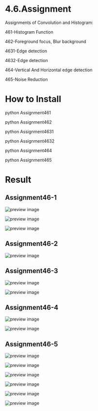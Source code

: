 # 4.6.Assignment

Assignments of Convolution and Histogram:

461-Histogram Function

462-Foreground focus, Blur background 

4631-Edge detection 

4632-Edge detection 

464-Vertical And Horizontal edge detection

465-Noise Reduction

# How to Install

python Assignment461

python Assignment462

python Assignment4631

python Assignment4632

python Assignment464

python Assignment465

# Result
## Assignment46-1

![preview image](/output/Figure_1.png)

![preview image](/output/Figure_2.png)

![preview image](/output/Figure_3.png)

## Assignment46-2

![preview image](/output/blured_background.jpg)

## Assignment46-3

![preview image](/output/lion-edge-detection.png)

![preview image](/output/spider-edge-detection.png)

## Assignment46-4

![preview image](/output/building_vertical.png)

![preview image](/output/building_horizontal.png)

## Assignment46-5

![preview image](/output/xray_without_noisy.png)

![preview image](/output/xray_without_noisy_5_5.png)

![preview image](/output/board_without_noisy.png)

![preview image](/output/board_without_noisy_5_5.png)

![preview image](/output/image_without_noisy.png)

![preview image](/output/image_without_noisy_5_5.png)
